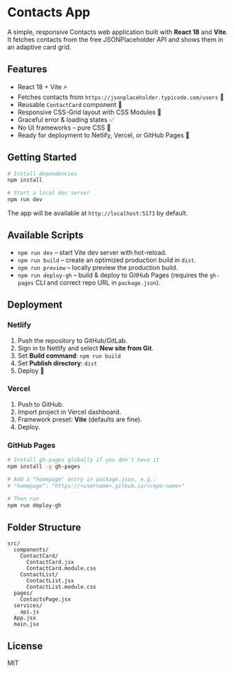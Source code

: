 # Contacts App

A simple, responsive Contacts web application built with **React 18** and **Vite**. It fetches contacts from the free JSONPlaceholder API and shows them in an adaptive card grid.

## Features

- React 18 + Vite ⚡️
- Fetches contacts from `https://jsonplaceholder.typicode.com/users` 📡
- Reusable `ContactCard` component 🧩
- Responsive CSS-Grid layout with CSS Modules 🎨
- Graceful error & loading states ✅
- No UI frameworks – pure CSS 🤍
- Ready for deployment to Netlify, Vercel, or GitHub Pages 🚀

## Getting Started

```bash
# Install dependencies
npm install

# Start a local dev server
npm run dev
```

The app will be available at `http://localhost:5173` by default.

## Available Scripts

- `npm run dev` – start Vite dev server with hot-reload.
- `npm run build` – create an optimized production build in `dist`.
- `npm run preview` – locally preview the production build.
- `npm run deploy-gh` – build & deploy to GitHub Pages (requires the `gh-pages` CLI and correct repo URL in `package.json`).

## Deployment

### Netlify

1. Push the repository to GitHub/GitLab.
2. Sign in to Netlify and select **New site from Git**.
3. Set **Build command**: `npm run build`
4. Set **Publish directory**: `dist`
5. Deploy 🚀

### Vercel

1. Push to GitHub.
2. Import project in Vercel dashboard.
3. Framework preset: **Vite** (defaults are fine).
4. Deploy.

### GitHub Pages

```bash
# Install gh-pages globally if you don't have it
npm install -g gh-pages

# Add a "homepage" entry in package.json, e.g.:
# "homepage": "https://<username>.github.io/<repo-name>"

# Then run
npm run deploy-gh
```

## Folder Structure

```
src/
  components/
    ContactCard/
      ContactCard.jsx
      ContactCard.module.css
    ContactList/
      ContactList.jsx
      ContactList.module.css
  pages/
    ContactsPage.jsx
  services/
    api.js
  App.jsx
  main.jsx
```

## License

MIT 